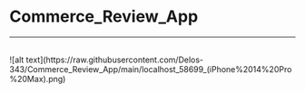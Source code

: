 # Commerce_Review_App
<hr>
<br>
![alt text](https://raw.githubusercontent.com/Delos-343/Commerce_Review_App/main/localhost_58699_(iPhone%2014%20Pro%20Max).png)
